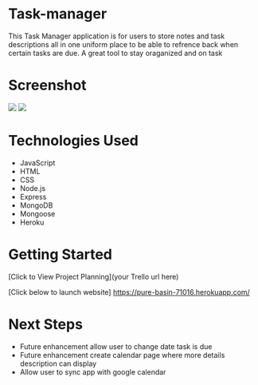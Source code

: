 # Task-manager
This Task Manager application is for users to store notes and task descriptions all in one uniform place to be able to refrence back when certain tasks are due. A great tool to stay oraganized and on task

# Screenshot

<img src="url to your image on imgur">
<img src="url to your image on imgur">

# Technologies Used

- JavaScript
- HTML
- CSS
- Node.js
- Express
- MongoDB
- Mongoose
- Heroku

# Getting Started

[Click to View Project Planning](your Trello url here)

[Click below to launch website]
https://pure-basin-71016.herokuapp.com/

# Next Steps

- Future enhancement allow user to change date task is due
- Future enhancement create calendar page where more details
description can display
- Allow user to sync app with google calendar 